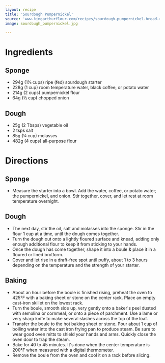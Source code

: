 ```yaml
---
layout: recipe
title: 'Sourdough Pumpernickel'
source: 'www.kingarthurflour.com/recipes/sourdough-pumpernickel-bread-recipe'
image: sourdough_pumpernickel.jpg
    
---
```


# Ingredients

## Sponge

- 294g (1⅓ cups) ripe (fed) sourdough starter
- 228g (1 cup) room temperature water, black coffee, or potato water
- 214g (2 cups) pumpernickel flour
- 64g (½ cup) chopped onion

## Dough

- 25g (2 Tbsps) vegetable oil
- 2 tsps salt
- 85g (¼ cup) molasses
- 482g (4 cups) all-purpose flour

# Directions

## Sponge 

- Measure the starter into a bowl. Add the water, coffee, or potato water; the pumpernickel, and onion. Stir together, cover, and let rest at room temperature overnight.

## Dough 

- The next day, stir the oil, salt and molasses into the sponge. Stir in the flour 1 cup at a time, until the dough comes together.
- Turn the dough out onto a lightly floured surface and knead, adding only enough additional flour to keep it from sticking to your hands.
- Once the dough has come together, shape it into a boule & place it in a floured or lined brotform.
- Cover and let rise in a draft-free spot until puffy, about 1 to 3 hours depending on the temperature and the strength of your starter.

## Baking

- About an hour before the boule is finished rising, preheat the oven to 425°F with a baking sheet or stone on the center rack. Place an empty cast-iron skillet on the lowest rack.
- Turn the boule, smooth side up, very gently onto a baker's peel dusted with semolina or cornmeal, or onto a piece of parchment. Use a lame or very sharp knife to make several slashes across the top of the loaf.
- Transfer the boule to the hot baking sheet or stone. Pour about 1 cup of boiling water into the cast iron frying pan to produce steam. Be sure to wear good oven mitts to shield your hands and arms. Quickly close the oven door to trap the steam.
- Bake for 40 to 45 minutes. It's done when the center temperature is 200°F when measured with a digital thermometer. 
- Remove the boule from the oven and cool it on a rack before slicing.